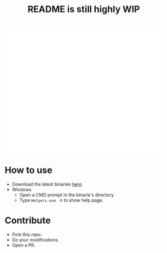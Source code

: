 <h1 align="center">README is still highly WIP</h1>

<!-- Flashy header -->
<div align="center">
	<br>
	<a href="https://github.com/sindresorhus/css-in-readme-like-wat">
		<img src="header.svg" width="800" height="400">
	</a>
	<br>
</div>

<!-- How to use -->
<h1 id="#how-to-use" class=".title">How to use</h1>
<div>
    <ul>
        <li>Download the latest binaries <a href="https://github.com/CorruptedKingdoms/Helpers">here</a>.</li>
        <!-- Windows users -->
        <li>Windows
            <ul>
                <li>Open a CMD prompt in the binarie's directory</li>
                <li>Type <code>Helpers.exe -h</code> to show help page.</li>
            </ul>
        </li>
        <!-- Linux users -->
        <!-- <li>
            <ul>
                <li>Open a command prompt or terminal in the binarie's directory</li>
                <li>Type <code>Helpers.sh -h</code> to show help page.</li>
            </ul>
        </li> -->
    </ul>
</div>

<!-- Contributions -->
<h1 id="contribute">Contribute</h1>
<div>
    <ul>
        <li>Fork this repo.</li>
        <li>Do your modifications.</li>
        <li>Open a PR.</li>
    </ul>
</div>